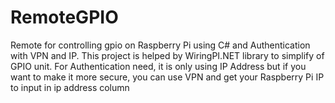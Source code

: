 # RemoteGPIO
Remote for controlling gpio on Raspberry Pi using C# and Authentication with VPN and IP.
This project is helped by WiringPI.NET library to simplify of GPIO unit.
For Authentication need, it is only using IP Address but if you want to make it more secure, you can use VPN and get your Raspberry Pi IP to input in ip address column
